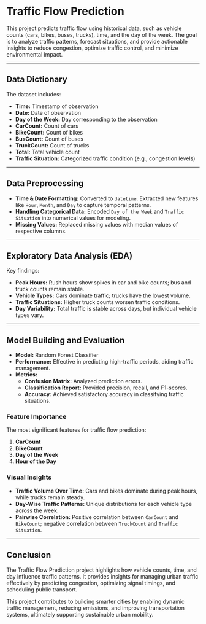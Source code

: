 # Traffic Flow Prediction  


This project predicts traffic flow using historical data, such as vehicle counts (cars, bikes, buses, trucks), time, and the day of the week. The goal is to analyze traffic patterns, forecast situations, and provide actionable insights to reduce congestion, optimize traffic control, and minimize environmental impact.  

---

## Data Dictionary  

The dataset includes:  
- **Time:** Timestamp of observation  
- **Date:** Date of observation  
- **Day of the Week:** Day corresponding to the observation  
- **CarCount:** Count of cars  
- **BikeCount:** Count of bikes  
- **BusCount:** Count of buses  
- **TruckCount:** Count of trucks  
- **Total:** Total vehicle count  
- **Traffic Situation:** Categorized traffic condition (e.g., congestion levels)  

---

## Data Preprocessing  

- **Time & Date Formatting:** Converted to `datetime`. Extracted new features like `Hour`, `Month`, and `Day` to capture temporal patterns.  
- **Handling Categorical Data:** Encoded `Day of the Week` and `Traffic Situation` into numerical values for modeling.  
- **Missing Values:** Replaced missing values with median values of respective columns.  

---

## Exploratory Data Analysis (EDA)  

Key findings:  
- **Peak Hours:** Rush hours show spikes in car and bike counts; bus and truck counts remain stable.  
- **Vehicle Types:** Cars dominate traffic; trucks have the lowest volume.  
- **Traffic Situations:** Higher truck counts worsen traffic conditions.  
- **Day Variability:** Total traffic is stable across days, but individual vehicle types vary.  

---

## Model Building and Evaluation  

- **Model:** Random Forest Classifier  
- **Performance:** Effective in predicting high-traffic periods, aiding traffic management.  
- **Metrics:**  
  - **Confusion Matrix:** Analyzed prediction errors.  
  - **Classification Report:** Provided precision, recall, and F1-scores.  
  - **Accuracy:** Achieved satisfactory accuracy in classifying traffic situations.  

### Feature Importance  

The most significant features for traffic flow prediction:  
1. **CarCount**  
2. **BikeCount**  
3. **Day of the Week**  
4. **Hour of the Day**  

### Visual Insights  

- **Traffic Volume Over Time:** Cars and bikes dominate during peak hours, while trucks remain steady.  
- **Day-Wise Traffic Patterns:** Unique distributions for each vehicle type across the week.  
- **Pairwise Correlation:** Positive correlation between `CarCount` and `BikeCount`; negative correlation between `TruckCount` and `Traffic Situation`.  

---

## Conclusion  

The Traffic Flow Prediction project highlights how vehicle counts, time, and day influence traffic patterns. It provides insights for managing urban traffic effectively by predicting congestion, optimizing signal timings, and scheduling public transport.  

This project contributes to building smarter cities by enabling dynamic traffic management, reducing emissions, and improving transportation systems, ultimately supporting sustainable urban mobility.  

